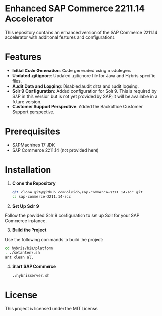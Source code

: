 # Enhanced SAP Commerce 2211.14 Accelerator

This repository contains an enhanced version of the SAP Commerce 2211.14 accelerator with additional features and configurations.

# Features

- **Initial Code Generation**: Code generated using modulegen.
- **Updated .gitignore**: Updated .gitignore file for Java and Hybris specific files.
- **Audit Data and Logging**: Disabled audit data and audit logging.
- **Solr 9 Configuration**: Added configuration for Solr 9. This is required by SAP in this version but is not yet provided by SAP; it will be available in a future version.
- **Customer Support Perspective**: Added the Backoffice Customer Support perspective.

# Prerequisites

- SAPMachines 17 JDK
- SAP Commerce 2211.14 (not provided here)

# Installation

1. **Clone the Repository**

   ```sh
   git clone git@github.com:olsido/sap-commerce-2211.14-acc.git
   cd sap-commerce-2211.14-acc
   ```

 2. **Set Up Solr 9**

 Follow the provided Solr 9 configuration to set up Solr for your SAP Commerce instance.

 3. **Build the Project**

 Use the following commands to build the project:

   ```sh
   cd hybris/bin/platform
   . ./setantenv.sh
   ant clean all
   ```

4. **Start SAP Commerce**

   ```sh
   ./hybrisserver.sh
   ```

# License

This project is licensed under the MIT License.
